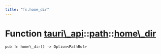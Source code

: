 ```yaml
---
title: "fn.home_dir"
---
```


# Function [tauri\\\_api](/docs/api/rust/tauri\_api/../index.html)::​[path](/docs/api/rust/tauri\_api/index.html)::​[home\\\_dir](/docs/api/rust/tauri\_api/)

    pub fn home\_dir() -> Option<PathBuf>

      